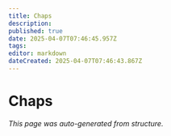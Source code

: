 ```yaml
---
title: Chaps
description: 
published: true
date: 2025-04-07T07:46:45.957Z
tags: 
editor: markdown
dateCreated: 2025-04-07T07:46:43.867Z
---
```


# Chaps

*This page was auto-generated from structure.*